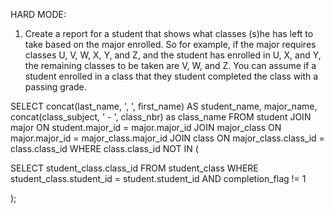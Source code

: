 HARD MODE:

1) Create a report for a student that shows what classes (s)he has left to take based on the major enrolled. So for example, if the major requires classes U, V, W, X, Y, and Z, and the student has enrolled in U, X, and Y, the remaining classes to be taken are V, W, and Z. You can assume if a student enrolled in a class that they student completed the class with a passing grade.

  SELECT concat(last_name, ', ', first_name) AS student_name, major_name, concat(class_subject, ' - ', class_nbr) as class_name FROM student
  JOIN major
  ON student.major_id = major.major_id
  JOIN major_class
  ON major.major_id = major_class.major_id
  JOIN class
  ON major_class.class_id = class.class_id
  WHERE class.class_id NOT IN (

  SELECT student_class.class_id FROM student_class
  WHERE student_class.student_id = student.student_id AND
  completion_flag != 1

  );
